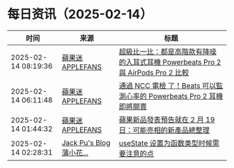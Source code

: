 ﻿# 每日资讯（2025-02-14）

|时间|来源|标题|
|---|---|---|
|2025-02-14 08:19:36|[蘋果迷 APPLEFANS](https://applefans.today/feed/)|[超級比一比：都是高階款有降噪的入耳式耳機 Powerbeats Pro 2 與 AirPods Pro 2 比較](https://applefans.today/2025-02-beats-powerbeats-pro-2-airpods-pro-2-compare/)|
|2025-02-14 06:11:48|[蘋果迷 APPLEFANS](https://applefans.today/feed/)|[通過 NCC 電檢 了！Beats 可以監測心率的 Powerbeats Pro 2 耳機 即將開賣](https://applefans.today/2025-02-beats-powerbeats-pro-2-ncc-pass/)|
|2025-02-14 01:44:32|[蘋果迷 APPLEFANS](https://applefans.today/feed/)|[蘋果新品發表預告就在 2 月 19 日：可能亮相的新產品總整理](https://applefans.today/2025-02-apple-teases-special-product-launch-february-19/)|
|2025-02-14 02:28:31|[Jack Pu's Blog 蒲小花...](https://www.jackpu.com/rss/)|[useState 设置为函数类型时候需要注意的点](https://www.jackpu.com/usestate-she-zhi-wei-han-shu-lei-xing-shi-hou-xu-yao-zhu-yi-de-dian/)|
